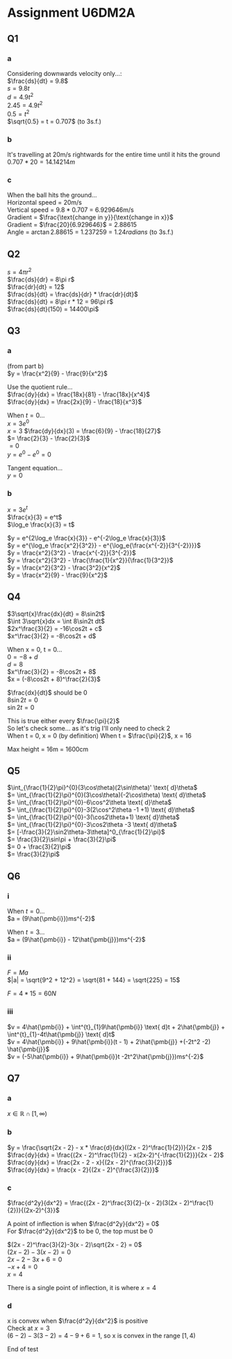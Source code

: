 # Assignment U6DM2A

## Q1

### a

Considering downwards velocity only...:  
$\frac{ds}{dt} = 9.8$  
$s = 9.8t$  
$d = 4.9t^2$  
$2.45 = 4.9t^2$  
$0.5 = t^2$  
$\sqrt{0.5} = t = 0.707$ (to 3s.f.)

### b

It's travelling at 20m/s rightwards for the entire time until it hits the ground
$0.707 * 20 = 14.14214m$

### c

When the ball hits the ground...  
Horizontal speed = $20$m/s  
Vertical speed = $9.8 * 0.707$ = $6.929646$m/s  
Gradient = $\frac{\text{change in y}}{\text{change in x}}$  
Gradient = $\frac{20}{6.929646}$ = $2.88615$  
Angle = $\arctan 2.88615$ = $1.237259$ = $1.24 radians$ (to 3s.f.)

## Q2

$s = 4\pi r^2$  
$\frac{ds}{dr} = 8\pi r$  
$\frac{dr}{dt} = 12$  
$\frac{ds}{dt} = \frac{ds}{dr} * \frac{dr}{dt}$  
$\frac{ds}{dt} = 8\pi r * 12 = 96\pi r$  
$\frac{ds}{dt}(150) = 14400\pi$

## Q3

### a

(from part b)  
$y = \frac{x^2}{9} - \frac{9}{x^2}$

Use the quotient rule...  
$\frac{dy}{dx} = \frac{18x}{81} - \frac{18x}{x^4}$  
$\frac{dy}{dx} = \frac{2x}{9} - \frac{18}{x^3}$

When $t = 0$...  
$x = 3e^0$  
$x = 3$
$\frac{dy}{dx}(3) = \frac{6}{9} - \frac{18}{27}$  
$= \frac{2}{3} - \frac{2}{3}$  
$= 0$  
$y = e^0 - e^0 = 0$

Tangent equation...  
$y = 0$

### b

$x = 3e^t$  
$\frac{x}{3} = e^t$  
$\log_e \frac{x}{3} = t$

$y = e^{2\log_e \frac{x}{3}} - e^{-2\log_e \frac{x}{3}}$  
$y = e^{\log_e \frac{x^2}{3^2}} - e^{\log_e{\frac{x^{-2}}{3^{-2}}}}$  
$y = \frac{x^2}{3^2} - \frac{x^{-2}}{3^{-2}}$  
$y = \frac{x^2}{3^2} - \frac{\frac{1}{x^2}}{\frac{1}{3^2}}$  
$y = \frac{x^2}{3^2} - \frac{3^2}{x^2}$  
$y = \frac{x^2}{9} - \frac{9}{x^2}$

## Q4

$3\sqrt{x}\frac{dx}{dt} = 8\sin2t$  
$\int 3\sqrt{x}dx = \int 8\sin2t dt$  
$2x^\frac{3}{2} = -16\cos2t + c$  
$x^\frac{3}{2} = -8\cos2t + d$  

When x = 0, t = 0...  
$0 = -8 + d$  
$d = 8$  
$x^\frac{3}{2} = -8\cos2t + 8$  
$x = (-8\cos2t + 8)^\frac{2}{3}$  

$\frac{dx}{dt}$ should be 0  
$8\sin 2t = 0$  
$\sin 2t = 0$  

This is true either every $\frac{\pi}{2}$  
So let's check some... as it's trig I'll only need to check 2  
When t = 0, x = 0 (by definition)
When t = $\frac{\pi}{2}$, x = 16  

Max height = 16m = 1600cm

## Q5

$\int_{\frac{1}{2}\pi}^{0}(3\cos\theta)(2\sin\theta)' \text{ d}\theta$  
$= \int_{\frac{1}{2}\pi}^{0}(3\cos\theta)(-2\cos\theta) \text{ d}\theta$  
$= \int_{\frac{1}{2}\pi}^{0}-6\cos^2\theta \text{ d}\theta$  
$= \int_{\frac{1}{2}\pi}^{0}-3(2\cos^2\theta -1 +1) \text{ d}\theta$  
$= \int_{\frac{1}{2}\pi}^{0}-3(\cos2\theta+1) \text{ d}\theta$  
$= \int_{\frac{1}{2}\pi}^{0}-3\cos2\theta -3 \text{ d}\theta$  
$= [-\frac{3}{2}\sin2\theta-3\theta]^0_{\frac{1}{2}\pi}$  
$= \frac{3}{2}\sin\pi + \frac{3}{2}\pi$  
$= 0 + \frac{3}{2}\pi$  
$= \frac{3}{2}\pi$

## Q6

### i

When $t = 0$...  
$a = (9\hat{\pmb{i}})ms^{-2}$

When $t = 3$...  
$a = (9\hat{\pmb{i}} - 12\hat{\pmb{j}})ms^{-2}$

### ii

$F = Ma$  
$|a| = \sqrt{9^2 + 12^2} = \sqrt{81 + 144} = \sqrt{225} = 15$

$F = 4 * 15 = 60N$

### iii

$v = 4\hat{\pmb{i}} + \int^{t}_{1}9\hat{\pmb{i}} \text{ d}t + 2\hat{\pmb{j}} +
\int^{t}_{1}-4t\hat{\pmb{j}} \text{ d}t$  
$v = 4\hat{\pmb{i}} + 9\hat{\pmb{i}}(t - 1) + 2\hat{\pmb{j}} +(-2t^2 -2)
\hat{\pmb{j}}$  
$v = (-5\hat{\pmb{i}} + 9\hat{\pmb{i}}t -2t^2\hat{\pmb{j}})ms^{-2}$

## Q7

### a

$x \in \mathbb{R} \cap [1, \infty)$

### b

$y = \frac{\sqrt{2x - 2} - x * \frac{d}{dx}((2x - 2)^\frac{1}{2})}{2x - 2}$  
$\frac{dy}{dx} = \frac{(2x - 2)^\frac{1}{2} - x(2x-2)^{-\frac{1}{2}}}{2x - 2}$  
$\frac{dy}{dx} = \frac{2x - 2 - x}{(2x - 2)^{\frac{3}{2}}}$  
$\frac{dy}{dx} = \frac{x - 2}{(2x - 2)^{\frac{3}{2}}}$

### c

$\frac{d^2y}{dx^2} = \frac{(2x - 2)^\frac{3}{2}-(x - 2)(3(2x -
2)^\frac{1}{2})}{(2x-2)^{3}}$  

A point of inflection is when $\frac{d^2y}{dx^2} = 0$  
For $\frac{d^2y}{dx^2}$ to be 0, the top must be 0  

$(2x - 2)^\frac{3}{2}-3(x - 2)\sqrt{2x - 2} = 0$  
$(2x - 2) - 3(x - 2) = 0$  
$2x - 2 - 3x + 6 = 0$  
$-x + 4 = 0$  
$x = 4$  

There is a single point of inflection, it is where $x = 4$

### d

x is convex when $\frac{d^2y}{dx^2}$ is positive  
Check at $x = 3$  
$(6 - 2) - 3(3 - 2) = 4 - 9 + 6 = 1$, so x is convex in the range $[1, 4)$

End of test
